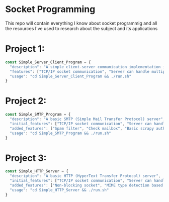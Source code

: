 # Socket Programming

This repo will contain everything I know about socket programmig and all the resources I've used to research about the subject and its applications

# Project 1:
```javascript
const Simple_Server_Client_Program = {
  "description": "A simple client-server communication implementation in C++",
  "features": ["TCP/IP socket communication", "Server can handle multiple client connections sequentially"],
  "usage": "cd Simple_Server_Client_Program && ./run.sh"
}
```
# Project 2:
```javascript
const Simple_SMTP_Program = {
  "description": "A basic SMTP (Simple Mail Transfer Protocol) server",
  "initial_features": ["TCP/IP socket communication", "Server can handle multiple client connections sequentially"],
  "added_features": ["Spam filter", "Check mailbox", "Basic scrapy authentication and auth's privilage"],
  "usage": "cd Simple_SMTP_Program && ./run.sh"
}
```

# Project 3:
```javascript
const Simple_HTTP_Server = {
  "description": "A basic HTTP (HyperText Transfer Protocol) server",
  "initial_features": ["TCP/IP socket communication", "Server can handle multiple client connections sequentially"],
  "added_features": ["Non-blocking socket", "MIME type detection based on file extensions", "auto index"],
  "usage": "cd Simple_HTTP_Server && ./run.sh"
}
```
